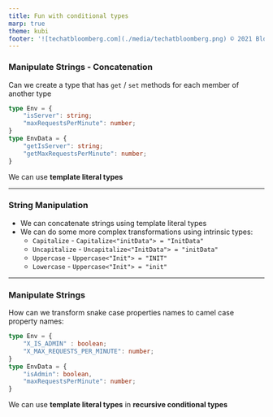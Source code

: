 ```yaml
---
title: Fun with conditional types
marp: true
theme: kubi
footer: '![techatbloomberg.com](./media/techatbloomberg.png) © 2021 Bloomberg Finance L.P. All rights reserved. ![techatbloomberg.com](./media/bloomberg.png)'
---
```



### Manipulate Strings - Concatenation

<question>

Can we create a type that has `get` / `set` methods for each member of another type
```ts
type Env = {
    "isServer": string;
    "maxRequestsPerMinute": number;
}
type EnvData = {
    "getIsServer": string;
    "getMaxRequestsPerMinute": number;
}
```
</question>
<answer>

We can use **template literal types**

</answer>

---

### String Manipulation 

* We can concatenate strings using template literal types
* We can do some more complex transformations using intrinsic types:
    * `Capitalize` - `Capitalize<"initData"> = "InitData"`
    * `Uncapitalize` - `Uncapitalize<"InitData"> = "initData"`
    * `Uppercase` - `Uppercase<"Init"> = "INIT"`
    * `Lowercase` - `Uppercase<"Init"> = "init"`

---


### Manipulate Strings

<question>

How can we transform snake case properties names to camel case property names:
```ts
type Env = {
    "X_IS_ADMIN" : boolean;
    "X_MAX_REQUESTS_PER_MINUTE": number;
}
type EnvData = {
    "isAdmin": boolean,
    "maxRequestsPerMinute": number;
}
```
</question>

<answer>

We can use **template literal types** in **recursive conditional types**

</answer>
